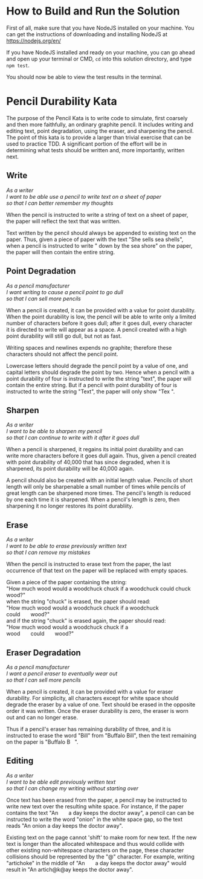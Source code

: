 # How to Build and Run the Solution

First of all, make sure that you have NodeJS installed on your machine. You can get the instructions of downloading and installing NodeJS at https://nodejs.org/en/

If you have NodeJS installed and ready on your machine, you can go ahead and open up your terminal or CMD, `cd` into this solution directory, and type `npm test`.

You should now be able to view the test results in the terminal.

# Pencil Durability Kata

The purpose of the Pencil Kata is to write code to simulate, first coarsely and then more faithfully, an ordinary graphite pencil. It includes writing and editing text, point degradation, using the eraser, and sharpening the pencil. The point of this kata is to provide a larger than trivial exercise that can be used to practice TDD. A significant portion of the effort will be in determining what tests should be written and, more importantly, written next.

## Write

_As a writer  
I want to be able use a pencil to write text on a sheet of paper  
so that I can better remember my thoughts_

When the pencil is instructed to write a string of text on a sheet of paper, the paper will reflect the text that was written.

Text written by the pencil should always be appended to existing text on the paper. Thus, given a piece of paper with the text "She sells sea shells", when a pencil is instructed to write "&nbsp;down by the sea shore" on the paper, the paper will then contain the entire string.

## Point Degradation

_As a pencil manufacturer  
I want writing to cause a pencil point to go dull  
so that I can sell more pencils_

When a pencil is created, it can be provided with a value for point durability. When the point durability is low, the pencil will be able to write only a limited number of characters before it goes dull; after it goes dull, every character it is directed to write will appear as a space. A pencil created with a high point durability will still go dull, but not as fast.

Writing spaces and newlines expends no graphite; therefore these characters should not affect the pencil point.

Lowercase letters should degrade the pencil point by a value of one, and capital letters should degrade the point by two. Hence when a pencil with a point durability of four is instructed to write the string "text", the paper will contain the entire string. But if a pencil with point durability of four is instructed to write the string "Text", the paper will only show "Tex&nbsp;".

## Sharpen

_As a writer  
I want to be able to sharpen my pencil  
so that I can continue to write with it after it goes dull_

When a pencil is sharpened, it regains its initial point durability and can write more characters before it goes dull again. Thus, given a pencil created with point durability of 40,000 that has since degraded, when it is sharpened, its point durability will be 40,000 again.

A pencil should also be created with an initial length value. Pencils of short length will only be sharpenable a small number of times while pencils of great length can be sharpened more times. The pencil's length is reduced by one each time it is sharpened. When a pencil's length is zero, then sharpening it no longer restores its point durabliity.

## Erase

_As a writer  
I want to be able to erase previously written text  
so that I can remove my mistakes_

When the pencil is instructed to erase text from the paper, the last occurrence of that text on the paper will be replaced with empty spaces.

Given a piece of the paper containing the string:  
 "How much wood would a woodchuck chuck if a woodchuck could chuck wood?"  
when the string "chuck" is erased, the paper should read:  
 "How much wood would a woodchuck chuck if a woodchuck could&nbsp;&nbsp;&nbsp;&nbsp;&nbsp;&nbsp;&nbsp;wood?"  
and if the string "chuck" is erased again, the paper should read:  
"How much wood would a woodchuck chuck if a wood&nbsp;&nbsp;&nbsp;&nbsp;&nbsp;&nbsp;&nbsp;could&nbsp;&nbsp;&nbsp;&nbsp;&nbsp;&nbsp;&nbsp;wood?"

## Eraser Degradation

_As a pencil manufacturer  
I want a pencil eraser to eventually wear out  
so that I can sell more pencils_

When a pencil is created, it can be provided with a value for eraser durability. For simplicity, all characters except for white space should degrade the eraser by a value of one. Text should be erased in the opposite order it was written. Once the eraser durability is zero, the eraser is worn out and can no longer erase.

Thus if a pencil's eraser has remaining durability of three, and it is instructed to erase the word "Bill" from "Buffalo Bill", then the text remaining on the paper is "Buffalo B&nbsp;&nbsp;&nbsp;".

## Editing

_As a writer  
I want to be able edit previously written text  
so that I can change my writing without starting over_

Once text has been erased from the paper, a pencil may be instructed to write new text over the resulting white space. For instance, if the paper contains the text "An&nbsp;&nbsp;&nbsp;&nbsp;&nbsp;&nbsp;&nbsp;a day keeps the doctor away", a pencil can can be instructed to write the word "onion" in the white space gap, so the text reads "An onion a day keeps the doctor away".

Existing text on the page cannot 'shift' to make room for new text. If the new text is longer than the allocated whitespace and thus would collide with other existing non-whitespace characters on the page, these character collisions should be represented by the "@" character. For example, writing "artichoke" in the middle of "An&nbsp;&nbsp;&nbsp;&nbsp;&nbsp;&nbsp;&nbsp;a day keeps the doctor away" would result in "An artich@k@ay keeps the doctor away".
